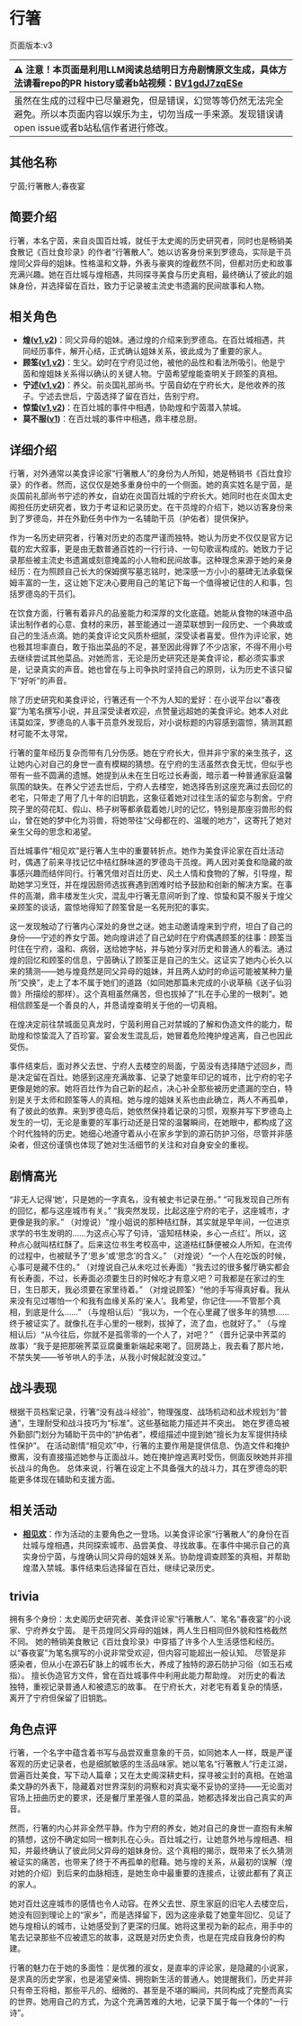 # 行箸
页面版本:v3
 

| :warning: 注意！本页面是利用LLM阅读总结明日方舟剧情原文生成，具体方法请看repo的PR history或者b站视频：[BV1gdJ7zqESe](https://www.bilibili.com/video/BV1gdJ7zqESe/)         |
|:----------------------------|
| 虽然在生成的过程中已尽量避免，但是错误，幻觉等等仍然无法完全避免。所以本页面内容以娱乐为主，切勿当成一手来源。发现错误请open issue或者b站私信作者进行修改。|



## 其他名称
宁茵;行箸散人;春夜宴
## 简要介绍
行箸，本名宁茵，来自炎国百灶城，就任于太史阁的历史研究者，同时也是畅销美食散记《百灶食珍录》的作者“行箸散人”。她以访客身份来到罗德岛，实际是干员煌同父异母的姐妹。性格温和文静，外表与豪爽的煌截然不同，但都对历史和故事充满兴趣。她在百灶城与煌相遇，共同探寻美食与历史真相，最终确认了彼此的姐妹身份，并选择留在百灶，致力于记录被主流史书遗漏的民间故事和人物。
## 相关角色
-   **煌([v1](../chars/char_017_huang.md),[v2](char_017_huang.md))**：同父异母的姐妹。通过煌的介绍来到罗德岛。在百灶城相遇，共同经历事件，解开心结，正式确认姐妹关系，彼此成为了重要的家人。
-   **顾筌([v1](../chars/extended_char_gu_quan.md),[v2](extended_char_gu_quan.md))**：生父。幼时在宁府见过他，被他的品性和看法所吸引。他是宁茵和煌姐妹关系得以确认的关键人物。宁茵希望煌能查明关于顾筌的真相。
-   **宁述([v1](../chars/extended_char_ning_shu.md),[v2](extended_char_ning_shu.md))**：养父。前炎国礼部尚书。宁茵自幼在宁府长大，是他收养的孩子。宁述去世后，宁茵选择了留在百灶，告别宁府。
-   **惊蛰([v1](../chars/char_306_leizi.md),[v2](char_306_leizi.md))**：在百灶城的事件中相遇，协助煌和宁茵潜入禁城。
-   **莫不服([v1](../chars/extended_char_mo_bu_fu.md))**：在百灶城的事件中相遇，鼎丰楼总厨。
## 详细介绍
行箸，对外通常以美食评论家“行箸散人”的身份为人所知，她是畅销书《百灶食珍录》的作者。然而，这仅仅是她多重身份中的一个侧面。她的真实姓名是宁茵，是炎国前礼部尚书宁述的养女，自幼在炎国百灶城的宁府长大。她同时也在炎国太史阁担任历史研究者，致力于考证和记录历史。在干员煌的介绍下，她以访客身份来到了罗德岛，并在外勤任务中作为一名辅助干员（护佑者）提供保护。

作为一名历史研究者，行箸对历史的态度严谨而独特。她认为历史不仅仅是官方记载的宏大叙事，更是由无数普通百姓的一行行诗、一句句歌谣构成的。她致力于记录那些被主流史书遗漏或刻意掩盖的小人物和民间故事。这种理念来源于她的亲身经历：在为照顾自己长大的保姆撰写墓志铭时，她深感一方小小的墓碑无法承载保姆丰富的一生，这让她下定决心要用自己的笔记下每一个值得被记住的人和事，包括罗德岛的干员们。

在饮食方面，行箸有着非凡的品鉴能力和深厚的文化底蕴。她能从食物的味道中品读出制作者的心意、食材的来历，甚至能通过一道菜联想到一段历史、一个典故或自己的生活点滴。她的美食评论文风质朴细腻，深受读者喜爱。但作为评论家，她也极其坦率直白，敢于指出菜品的不足，甚至因此得罪了不少店家，不得不用小号去继续尝试其他菜品。对她而言，无论是历史研究还是美食评论，都必须实事求是，记录真实的声音。她也曾在与上司争执时坚持自己的原则，认为历史不该只留下“好听”的声音。

除了历史研究和美食评论，行箸还有一个不为人知的爱好：在小说平台以“春夜宴”为笔名撰写小说，并且深受读者欢迎，点赞量远超她的美食评论。她本人对此讳莫如深，罗德岛的人事干员意外发现后，对小说标题的内容感到震惊，猜测其题材可能不太寻常。

行箸的童年经历复杂而带有几分伤感。她在宁府长大，但并非宁家的亲生孩子，这让她内心对自己的身世一直有模糊的猜想。在宁府的生活虽然衣食无忧，但似乎也带有一些不圆满的遗憾。她提到从未在生日吃过长寿面，暗示着一种普通家庭温馨氛围的缺失。在养父宁述去世后，宁府人去楼空，她选择告别这座充满过去回忆的老宅，只带走了用了几十年的旧钥匙，这象征着她对过往生活的留恋与割舍。宁府院子里的荷花缸、假山、柿子树等都承载着她儿时的记忆，特别是那座羽兽形的假山，曾在她的梦中化为羽兽，将她带往“父母都在的、温暖的地方”，这寄托了她对亲生父母的思念和渴望。

百灶城事件“相见欢”是行箸人生中的重要转折点。她作为美食评论家在百灶活动时，偶遇了前来寻找记忆中桔红酥味道的罗德岛干员煌。两人因对美食和隐藏的故事感兴趣而结伴同行。行箸凭借对百灶历史、风土人情和食物的了解，引导煌，帮助她学习烹饪，并在煌因厨师选拔赛遇到困难时给予鼓励和创新的解决方案。在事件的高潮，鼎丰楼发生火灾，混乱中行箸无意间听到了煌、惊蛰和莫不服关于煌父亲顾筌的谈话，震惊地得知了顾筌曾是一名死刑犯的事实。

这一发现触动了行箸内心深处的身世之谜。她主动邀请煌来到宁府，坦白了自己的身份——宁述的养女宁茵。她向煌讲述了自己幼时在宁府偶遇顾筌的往事：顾筌当时住在宁府，温和、病弱，送给她字帖，并与她分享对历史和普通人的看法。通过煌的回忆和顾筌的信息，宁茵确认了顾筌正是自己的生父。这证实了她内心长久以来的猜测——她与煌竟然是同父异母的姐妹，并且两人幼时的命运可能被某种力量所“交换”，走上了本不属于她们的道路（如同她那篇未完成的小说草稿《送子仙羽兽》所描绘的那样）。这个真相虽然痛苦，但也拔掉了“扎在手心里的一根刺”。她相信顾筌是一个善良的人，并恳请煌查明关于他的一切真相。

在煌决定前往禁城面见真龙时，宁茵利用自己对禁城的了解和伪造文件的能力，帮助煌和惊蛰混入了百珍宴。宴会发生混乱后，她冒着危险掩护煌逃离，自己也因此受伤。

事件结束后，面对养父去世、宁府人去楼空的局面，宁茵没有选择随宁述回乡，而是决定留在百灶。她感到这座充满故事、记录了她童年印记的城市，比宁府的宅子更像是她的家。她将百灶作为自己新的起点，决心补全那些被历史遗漏的空白，特别是关于太师和顾筌等人的真相。她与煌的姐妹关系也由此确立，两人不再孤单，有了彼此的依靠。来到罗德岛后，她依然保持着记录的习惯，观察并写下罗德岛上发生的一切，无论是重要的军事行动还是日常的温馨瞬间，在她眼中，都构成了这个时代独特的历史。她细心地遵守着从小在家乡学到的源石防护习俗，尽管并非感染者，但这份谨慎也体现了她对生活细节的关注和对自身安全的重视。
## 剧情高光
“非无人记得‘她’，只是她的一字真名，没有被史书记录在册。”
“可我发现自己所有的回忆，都与这座城市有关。”
“我突然发现，比起这座宁府的宅子，这座城市，才更像是我的家。”
（对煌说）“煌小姐说的那种桔红酥，其实就是早年间，一位进京求学的书生发明的……为这点心写了句诗，‘遥知桔林染，乡心一点红’。所以，这种点心就叫桔红酥了。后来这位书生考校高中，这道桔红酥便被众人所知，在流传的过程中，也被赋予了‘思乡’或‘思念’的含义。”
（对煌说）“一个人在吃饭的时候，心事可是藏不住的。”
（对煌说自己从未吃过长寿面）“我去过的很多餐厅确实都会有长寿面，不过，长寿面必须要生日的时候吃才有意义吧？可我都是在家过的生日，生日那天，我必须要在家里待着。”
（对煌说顾筌）“他的手写得真好看。我从来没有见过哪怕一个和我有血缘关系的‘亲人’。我希望，你记住——不管那个真相，到底是什么……”
（与煌相认后）“我以为，一个在心里藏了很多年的猜想……终于被证实了。就像扎在手心里的一根刺，拔掉了，流了血，也就好了。”
（与煌相认后）“从今往后，你就不是孤零零的一个人了，对吧？”
（晋升记录中荠菜的故事）“我于是把那碗荠菜豆腐羹重新端起来喝了。回房路上，我去看了那片地，不禁失笑——爷爷哄人的手法，从我小时候起就没变过。”
## 战斗表现
根据干员档案记录，行箸“没有战斗经验”，物理强度、战场机动和战术规划为“普通”，生理耐受和战斗技巧为“标准”。这些基础能力描述并不突出。
她在罗德岛被外勤部门划分为辅助干员中的“护佑者”，模组描述中提到她“擅长为友军提供持续性保护”。
在活动剧情“相见欢”中，行箸的主要作用是提供信息、伪造文件和掩护撤离，没有直接描述她参与正面战斗。她在掩护煌逃离时受伤，侧面反映她并非擅长战斗的角色。
总体来说，行箸在设定上不具备强大的战斗力，其在罗德岛的职能更多体现在辅助和支援方面。
## 相关活动
-   **[相见欢](../stories/act40side.md)**：作为活动的主要角色之一登场。以美食评论家“行箸散人”的身份在百灶城与煌相遇，共同探索城市、品尝美食、寻找故事。在事件中揭示自己的真实身份宁茵，与煌确认同父异母的姐妹关系。协助煌调查顾筌的真相，并帮助煌潜入禁城。事件结束后选择留在百灶，继续记录历史。
## trivia
拥有多个身份：太史阁历史研究者、美食评论家“行箸散人”、笔名“春夜宴”的小说家、宁府养女宁茵。
是干员煌同父异母的姐妹，两人生日相同但外貌和性格截然不同。
她的畅销美食散记《百灶食珍录》中穿插了许多个人生活感悟和经历。
以“春夜宴”为笔名撰写的小说非常受欢迎，但内容可能超出一般认知。
尽管是非感染者，但从小在源石矿脉上的城市长大，养成了独特的源石防护习俗（如玉石戒指）。
擅长伪造官方文件，曾在百灶城事件中利用此能力帮助煌。
对历史的看法独特，重视记录普通人和被遗忘的故事。
在宁府长大，对老宅有着复杂的情感，离开了宁府但保留了旧钥匙。
## 角色点评
行箸，一个名字中蕴含着书写与品尝双重意象的干员，如同她本人一样，既是严谨客观的历史记录者，也是细腻敏感的生活品味家。她以笔名“行箸散人”行走江湖，尝遍百灶美食，写下动人篇章；又在太史阁深耕史料，探寻被尘封的真相。在她温柔文静的外表下，隐藏着对世界深刻的洞察和对真实毫不妥协的坚持——无论面对官场上扭曲历史的要求，还是餐厅里差强人意的菜品，她都选择发出自己真实的声音。

然而，行箸的内心并非全然平静。作为宁府的养女，她对自己的身世一直抱有未解的猜想，这份不确定如同一根刺扎在心头。百灶城之行，让她意外地与煌相遇、相知，并最终确认了彼此同父异母的姐妹身份。这个真相的揭示，既带来了长久猜测被证实的痛苦，也带来了终于不再孤单的慰藉。她与煌的关系，从最初的误解（煌对她的介绍）到后来的血脉相连，是她生命中最重要的连接点，让彼此都有了真正的家人。

她对百灶这座城市的感情也令人动容。在养父去世、原生家庭的旧宅人去楼空后，她没有回到理论上的“家乡”，而是选择留下，因为这座承载了她童年回忆、见证了她与煌相认的城市，让她感受到了更深的归属。她将这里视为新的起点，用手中的笔去记录那些不应被遗忘的故事，这既是对历史负责，也是在完成自我身份的构建。

行箸的魅力在于她的多面性：是优雅的淑女，是直率的评论家，是隐藏的小说家，是求真的历史学家，也是渴望亲情、拥抱新生活的普通人。她提醒我们，历史并非只有帝王将相，那些平凡的、细微的、甚至是不堪的瞬间，共同构成了完整而真实的世界。她用自己的方式，为这个充满苦难的大地，记录下属于每一个体的“一行诗”。